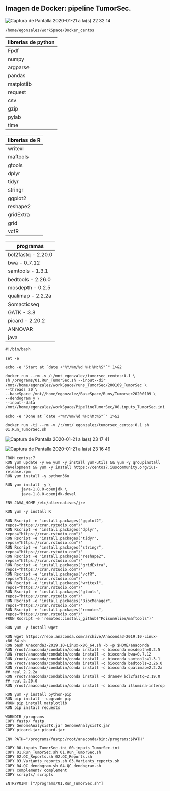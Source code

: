 
## Imagen de Docker: pipeline TumorSec.



![Captura de Pantalla 2020-01-21 a la(s) 22 32 14](https://user-images.githubusercontent.com/37847170/72857961-f9668900-3c9d-11ea-9648-64b16cd3c3ce.png)




```
/home/egonzalez/workSpace/Docker_centos
```


| librerias de python  |  
|----------|
| Fpdf |
| numpy | 
| argparse | 
| pandas|
| matplotlib |
| request|
| csv |
| gzip |
| pylab |
| time |

|librerias de R |
|----------|
| writexl |
| maftools |
| gtools |
| dplyr |
| tidyr |
| stringr |
| ggplot2 |
| reshape2 |
| gridExtra |
| grid |
| vcfR |

| programas |
|----------|
| bcl2fastq - 2.20.0 |
| bwa - 0.7.12 |
| samtools - 1.3.1 |
| bedtools - 2.26.0 |
| mosdepth - 0.2.5 |
| qualimap - 2.2.2a |
| Somacticseq |
| GATK - 3.8|
| picard - 2.20.2|
| ANNOVAR |
| java |



```
#!/bin/bash

set -e

echo -e "Start at `date +"%Y/%m/%d %H:%M:%S"`" 1>&2

docker run --rm -v /:/mnt egonzalez/tumorsec_centos:0.1 \
sh /programs/01.Run_TumorSec.sh --input--dir /mnt//home/egonzalez/workSpace/runs_TumorSec/200109_TumorSec \
--threads 20 \
--baseSpace /mnt//home/egonzalez/BaseSpace/Runs/Tumorsec20200109 \
--dendogram y \
--input--data /mnt//home/egonzalez/workSpace/PipelineTumorSec/00.inputs_TumorSec.ini

echo -e "Done at `date +"%Y/%m/%d %H:%M:%S"`" 1>&2

```

```
docker run -ti --rm -v /:/mnt/ egonzalez/tumorsec_centos:0.1 sh 01.Run_TumorSec.sh
```

![Captura de Pantalla 2020-01-21 a la(s) 23 17 41](https://user-images.githubusercontent.com/37847170/72859991-48172180-3ca4-11ea-852f-9d80511ad097.png)


![Captura de Pantalla 2020-01-21 a la(s) 23 16 49](https://user-images.githubusercontent.com/37847170/72859987-451c3100-3ca4-11ea-9768-bf0d712d1672.png)




```
FROM centos:7
RUN yum update -y && yum -y install yum-utils && yum -y groupinstall development && yum -y install https://centos7.iuscommunity.org/ius-release.rpm
RUN yum install -y python36u

RUN yum install -y \
       java-1.8.0-openjdk \
       java-1.8.0-openjdk-devel

ENV JAVA_HOME /etc/alternatives/jre

RUN yum -y install R

RUN Rscript -e 'install.packages("ggplot2", repos="https://cran.rstudio.com")'
RUN Rscript -e 'install.packages("dplyr", repos="https://cran.rstudio.com")'
RUN Rscript -e 'install.packages("tidyr", repos="https://cran.rstudio.com")'
RUN Rscript -e 'install.packages("stringr", repos="https://cran.rstudio.com")'
RUN Rscript -e 'install.packages("reshape2", repos="https://cran.rstudio.com")'
RUN Rscript -e 'install.packages("gridExtra", repos="https://cran.rstudio.com")'
RUN Rscript -e 'install.packages("vcfR", repos="https://cran.rstudio.com")'
RUN Rscript -e 'install.packages("writexl", repos="https://cran.rstudio.com")'
RUN Rscript -e 'install.packages("gtools", repos="https://cran.rstudio.com")'
RUN Rscript -e 'install.packages("BiocManager", repos="https://cran.rstudio.com")'
RUN Rscript -e 'install.packages("remotes", repos="https://cran.rstudio.com")'
#RUN Rscript -e 'remotes::install_github("PoisonAlien/maftools")'

RUN yum -y install wget

RUN wget https://repo.anaconda.com/archive/Anaconda3-2019.10-Linux-x86_64.sh
RUN bash Anaconda3-2019.10-Linux-x86_64.sh -b -p $HOME/anaconda
RUN /root/anaconda/condabin/conda install -c bioconda mosdepth=0.2.5
RUN /root/anaconda/condabin/conda install -c bioconda bwa=0.7.12
RUN /root/anaconda/condabin/conda install -c bioconda samtools=1.3.1
RUN /root/anaconda/condabin/conda install -c bioconda bedtools=2.26.0 
RUN /root/anaconda/condabin/conda install -c bioconda qualimap=2.2.2a ## real 2.2.2a
RUN /root/anaconda/condabin/conda install -c dranew bcl2fastq=2.19.0 ## real 2.20.0
RUN /root/anaconda/condabin/conda install -c bioconda illumina-interop

RUN yum -y install python-pip
RUN pip install --upgrade pip
#RUN pip install matplotlib
RUN pip install requests

WORKDIR /programs
COPY fastp/ fastp
COPY GenomeAnalysisTK.jar GenomeAnalysisTK.jar
COPY picard.jar picard.jar

ENV PATH="/programs/fastp:/root/anaconda/bin:/programs:$PATH"

COPY 00.inputs_TumorSec.ini 00.inputs_TumorSec.ini
COPY 01.Run_TumorSec.sh 01.Run_TumorSec.sh
COPY 02.QC_Reports.sh 02.QC_Reports.sh
COPY 03.Variants_reports.sh 03.Variants_reports.sh
COPY 04.QC_dendogram.sh 04.QC_dendogram.sh 
COPY complement/ complement
COPY scripts/ scripts

ENTRYPOINT ["/programs/01.Run_TumorSec.sh"]

